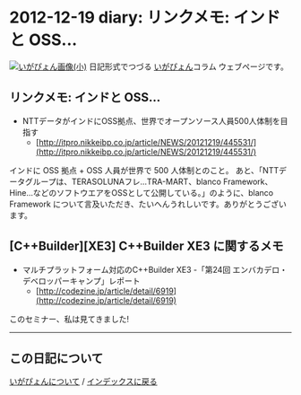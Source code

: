 2012-12-19 diary: リンクメモ: インドと OSS...
=====================================================================================================
[![いがぴょん画像(小)](https://igapyon.github.io/diary/images/iga200306s.jpg "いがぴょん")](https://igapyon.github.io/diary/memo/memoigapyon.html) 日記形式でつづる [いがぴょん](https://igapyon.github.io/diary/memo/memoigapyon.html)コラム ウェブページです。

## リンクメモ: インドと OSS...


* NTTデータがインドにOSS拠点、世界でオープンソース人員500人体制を目指す 
  * [http://itpro.nikkeibp.co.jp/article/NEWS/20121219/445531/](http://itpro.nikkeibp.co.jp/article/NEWS/20121219/445531/)

インドに OSS 拠点 + OSS 人員が世界で 500 人体制とのこと。
あと、「NTTデータグループは、TERASOLUNAフレ...TRA-MART、blanco Framework、Hine...などのソフトウエアをOSSとして公開している。」のように、blanco Framework について言及いただき、たいへんうれしいです。ありがとうございます。


## [C++Builder][XE3] C++Builder XE3 に関するメモ


* マルチプラットフォーム対応のC++Builder XE3 -「第24回 エンバカデロ・デベロッパーキャンプ」レポート
  * [http://codezine.jp/article/detail/6919](http://codezine.jp/article/detail/6919)

このセミナー、私は見てきました!


----------------------------------------------------------------------------------------------------

## この日記について
[いがぴょんについて](https://igapyon.github.io/diary/memo/memoigapyon.html) / [インデックスに戻る](https://igapyon.github.io/diary/idxall.html)
